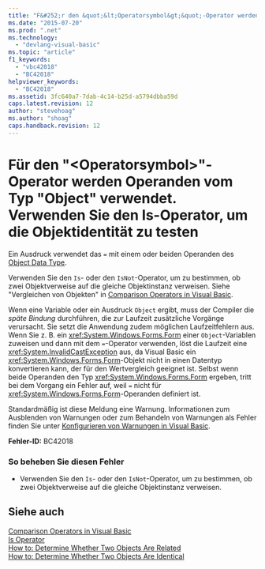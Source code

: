 ```yaml
---
title: "F&#252;r den &quot;&lt;Operatorsymbol&gt;&quot;-Operator werden Operanden vom Typ &quot;Object&quot; verwendet. Verwenden Sie den Is-Operator, um die Objektidentit&#228;t zu testen | Microsoft Docs"
ms.date: "2015-07-20"
ms.prod: ".net"
ms.technology: 
  - "devlang-visual-basic"
ms.topic: "article"
f1_keywords: 
  - "vbc42018"
  - "BC42018"
helpviewer_keywords: 
  - "BC42018"
ms.assetid: 3fc640a7-7dab-4c14-b25d-a5794dbba59d
caps.latest.revision: 12
author: "stevehoag"
ms.author: "shoag"
caps.handback.revision: 12
---
```

# F&#252;r den &quot;&lt;Operatorsymbol&gt;&quot;-Operator werden Operanden vom Typ &quot;Object&quot; verwendet. Verwenden Sie den Is-Operator, um die Objektidentit&#228;t zu testen
Ein Ausdruck verwendet das `=` mit einem oder beiden Operanden des [Object Data Type](../../visual-basic/language-reference/data-types/object-data-type.md).  
  
 Verwenden Sie den `Is`\- oder den `IsNot`\-Operator, um zu bestimmen, ob zwei Objektverweise auf die gleiche Objektinstanz verweisen. Siehe "Vergleichen von Objekten" in [Comparison Operators in Visual Basic](../../visual-basic/programming-guide/language-features/operators-and-expressions/comparison-operators.md).  
  
 Wenn eine Variable oder ein Ausdruck `Object` ergibt, muss der Compiler die *späte Bindung* durchführen, die zur Laufzeit zusätzliche Vorgänge verursacht. Sie setzt die Anwendung zudem möglichen Laufzeitfehlern aus. Wenn Sie z. B. ein <xref:System.Windows.Forms.Form> einer `Object`\-Variablen zuweisen und dann mit dem `=`\-Operator verwenden, löst die Laufzeit eine <xref:System.InvalidCastException> aus, da Visual Basic ein <xref:System.Windows.Forms.Form>\-Objekt nicht in einen Datentyp konvertieren kann, der für den Wertvergleich geeignet ist. Selbst wenn beide Operanden den Typ <xref:System.Windows.Forms.Form> ergeben, tritt bei dem Vorgang ein Fehler auf, weil `=` nicht für <xref:System.Windows.Forms.Form>\-Operanden definiert ist.  
  
 Standardmäßig ist diese Meldung eine Warnung. Informationen zum Ausblenden von Warnungen oder zum Behandeln von Warnungen als Fehler finden Sie unter [Konfigurieren von Warnungen in Visual Basic](/visual-studio/ide/configuring-warnings-in-visual-basic).  
  
 **Fehler\-ID:** BC42018  
  
### So beheben Sie diesen Fehler  
  
-   Verwenden Sie den `Is`\- oder den `IsNot`\-Operator, um zu bestimmen, ob zwei Objektverweise auf die gleiche Objektinstanz verweisen.  
  
## Siehe auch  
 [Comparison Operators in Visual Basic](../../visual-basic/programming-guide/language-features/operators-and-expressions/comparison-operators.md)   
 [Is Operator](../../visual-basic/language-reference/operators/is-operator.md)   
 [How to: Determine Whether Two Objects Are Related](../../visual-basic/programming-guide/language-features/variables/how-to-determine-whether-two-objects-are-related.md)   
 [How to: Determine Whether Two Objects Are Identical](../../visual-basic/programming-guide/language-features/variables/how-to-determine-whether-two-objects-are-identical.md)